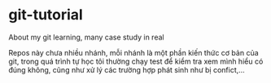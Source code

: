 # git-tutorial
About my git learning, many case study in real

Repos này chưa nhiều nhánh, mỗi nhánh là một phần kiến thức cơ bản của git, trong quá trình tự học tôi thường chạy test để kiểm tra xem mình hiểu có đúng không, cũng như xử lý các trường hợp phát sinh như bị confict,...
